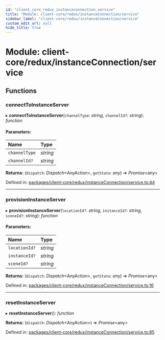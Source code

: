 ```yaml
---
id: "client_core_redux_instanceconnection_service"
title: "Module: client-core/redux/instanceConnection/service"
sidebar_label: "client-core/redux/instanceConnection/service"
custom_edit_url: null
hide_title: true
---
```


# Module: client-core/redux/instanceConnection/service

## Functions

### connectToInstanceServer

▸ **connectToInstanceServer**(`channelType`: *string*, `channelId?`: *string*): *function*

#### Parameters:

Name | Type |
:------ | :------ |
`channelType` | *string* |
`channelId?` | *string* |

**Returns:** (`dispatch`: *Dispatch*<AnyAction\>, `getState`: *any*) => *Promise*<any\>

Defined in: [packages/client-core/redux/instanceConnection/service.ts:44](https://github.com/xr3ngine/xr3ngine/blob/5c3dcaef1/packages/client-core/redux/instanceConnection/service.ts#L44)

___

### provisionInstanceServer

▸ **provisionInstanceServer**(`locationId?`: *string*, `instanceId?`: *string*, `sceneId?`: *string*): *function*

#### Parameters:

Name | Type |
:------ | :------ |
`locationId?` | *string* |
`instanceId?` | *string* |
`sceneId?` | *string* |

**Returns:** (`dispatch`: *Dispatch*<AnyAction\>, `getState`: *any*) => *Promise*<any\>

Defined in: [packages/client-core/redux/instanceConnection/service.ts:16](https://github.com/xr3ngine/xr3ngine/blob/5c3dcaef1/packages/client-core/redux/instanceConnection/service.ts#L16)

___

### resetInstanceServer

▸ **resetInstanceServer**(): *function*

**Returns:** (`dispatch`: *Dispatch*<AnyAction\>) => *Promise*<any\>

Defined in: [packages/client-core/redux/instanceConnection/service.ts:85](https://github.com/xr3ngine/xr3ngine/blob/5c3dcaef1/packages/client-core/redux/instanceConnection/service.ts#L85)
